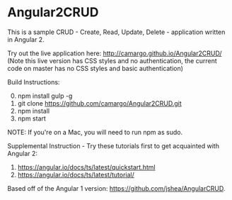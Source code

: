 # Angular2CRUD

This is a sample CRUD - Create, Read, Update, Delete - application written in Angular 2. 

Try out the live application here: http://camargo.github.io/Angular2CRUD/ (Note this live version has CSS styles and no authentication, the current code on master has no CSS styles and basic authentication)

Build Instructions:

0. npm install gulp -g
1. git clone https://github.com/camargo/Angular2CRUD.git
2. npm install
3. npm start

NOTE: If you're on a Mac, you will need to run npm as sudo.

Supplemental Instruction - Try these tutorials first to get acquainted with Angular 2:

1. https://angular.io/docs/ts/latest/quickstart.html
2. https://angular.io/docs/ts/latest/tutorial/

Based off of the Angular 1 version: https://github.com/jshea/AngularCRUD.
